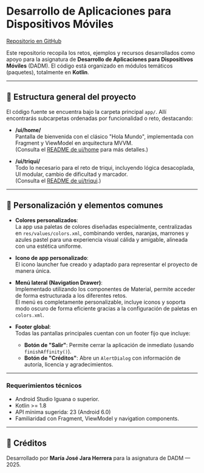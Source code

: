 # Desarrollo de Aplicaciones para Dispositivos Móviles

[Repositorio en GitHub](https://github.com/StoryChara/DADM)

Este repositorio recopila los retos, ejemplos y recursos desarrollados como apoyo para la asignatura de **Desarrollo de Aplicaciones para Dispositivos Móviles** (DADM). El código está organizado en módulos temáticos (paquetes), totalmente en **Kotlin**.

---

## 📁 Estructura general del proyecto

El código fuente se encuentra bajo la carpeta principal `app/`. Allí encontrarás subcarpetas ordenadas por funcionalidad o reto, destacando:

- **/ui/home/**  
  Pantalla de bienvenida con el clásico "Hola Mundo", implementada con Fragment y ViewModel en arquitectura MVVM.  
  (Consulta el [README de ui/home](https://github.com/StoryChara/DADM/blob/main/app/src/main/java/com/example/dadm/ui/home/README.md) para más detalles.)

- **/ui/triqui/**  
  Todo lo necesario para el reto de triqui, incluyendo lógica desacoplada, UI modular, cambio de dificultad y marcador.  
  (Consulta el [README de ui/triqui](https://github.com/StoryChara/DADM/blob/main/app/src/main/java/com/example/dadm/ui/triqui/README.md).)

---

## 🎨 Personalización y elementos comunes

- **Colores personalizados**:  
  La app usa paletas de colores diseñadas especialmente, centralizadas en `res/values/colors.xml`, combinando verdes, naranjas, marrones y azules pastel para una experiencia visual cálida y amigable, alineada con una estética uniforme.

- **Icono de app personalizado**:  
  El icono launcher fue creado y adaptado para representar el proyecto de manera única.

- **Menú lateral (Navigation Drawer)**:  
  Implementado utilizando los componentes de Material, permite acceder de forma estructurada a los diferentes retos.  
  El menú es completamente personalizable, incluye iconos y soporta modo oscuro de forma eficiente gracias a la configuración de paletas en `colors.xml`.

- **Footer global**:  
  Todas las pantallas principales cuentan con un footer fijo que incluye:
  - **Botón de "Salir"**: Permite cerrar la aplicación de inmediato (usando `finishAffinity()`).
  - **Botón de "Créditos"**: Abre un `AlertDialog` con información de autoría, licencia y agradecimientos.

---

### Requerimientos técnicos

- Android Studio Iguana o superior.
- Kotlin >= 1.8
- API mínima sugerida: 23 (Android 6.0)
- Familiaridad con Fragment, ViewModel y navigation components.

---

## 🚀 Créditos

Desarrollado por **María José Jara Herrera** para la asignatura de DADM — 2025.

